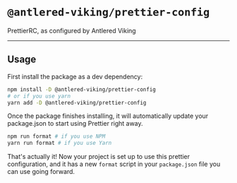 # `@antlered-viking/prettier-config`

PrettierRC, as configured by Antlered Viking

---

## Usage

First install the package as a dev dependency:

```bash
npm install -D @antlered-viking/prettier-config
# or if you use yarn
yarn add -D @antlered-viking/prettier-config
```

Once the package finishes installing, it will automatically update your package.json to start using Prettier right away.

```bash
npm run format # if you use NPM
yarn run format # if you use Yarn
```

That's actually it! Now your project is set up to use this prettier configuration, and it has a new `format` script in your `package.json` file you can use going forward.
